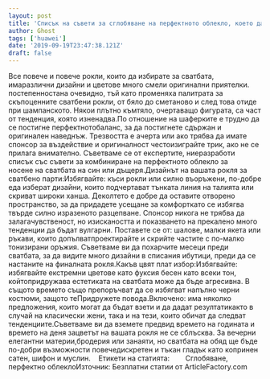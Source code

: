 ```yaml
---
layout: post
title: 'Списък на съвети за сглобяване на перфектното облекло, което да носите на сватбата'
author: Ghost
tags: ['huawei']
date: '2019-09-19T23:47:38.121Z'
draft: false
---
```


Все повече и повече рокли, които да избирате за сватбата, имаразлични дизайни и цветове много смели оригинални приятелки. постепенностана очевидно, тъй като променяха палитрата за скъпоценните сватбени рокли, от бяло до сметаново и след това отиде при шампанското. Някои плътно къмтяло, очертаващо фигурата, са част от тенденция, която изненадва.По отношение на шаферките е трудно да се постигне перфектнотобаланс, за да постигнете сдържан и оригинален наведнъж. Трезвостта е aчерта или ако трябва да имате спонсор за въздействие и оригиналност честоизиграйте трик, ако не се прилага внимателно. Съветваме се от експертите, ниеразработи списък със съвети за комбиниране на перфектното облекло за носене на сватбата на син или дъщеря.Дизайнът на вашата рокля за сватбено парти:Избягвайте: къси рокли или силно въоръжени, по-добре еда изберат дизайни, които подчертават тънката линия на талията или скриват широки ханша. Деколтето е добре да оставите отворено пространство, за да придадете усещане за комфорткато се избягва твърде силно изразеното разцепване. Спонсор никога не трябва да залагачувственост, но изискаността и показването на прекалено много тенденции да бъдат вулгарни. Поставете се от: шалове, малки якета или ръкави, които допълватпроектирайте и скрийте частите с по-малко тонизирани оръжия. Съветваме ви да похарчите месеци преди сватбата, за да видите много дизайни в списания ибутици, преди да се настаните на финалната рокля.Какъв цвят плат избор:Избягвайте: избягвайте екстремни цветове като фуксия бесен като всеки тон, койтопридружава естетиката на сватбата може да бъде агресивна. В същото времето също препоръчват да се избягват напълно черни костюми, защото теПридружете повода.Включено: има няколко предложения, които могат да бъдат взети и да дадат резултатикакто в случай на класически жени, така и на тези, които обичат да следват тенденциите.Съветваме ви да вземете предвид времето на годината и времето на деня зацветът на вашата рокля не се сблъсква. За вечерни елегантни материи,бродерия или занаяти, но сватбата на обяд ще бъде по-добри възможности повечедискретен и тъкан гладък като копринен сатен, шифон и муслин.    Етикети на статията:        Сглобяване, перфектно облеклоИзточник: Безплатни статии от ArticleFactory.com
